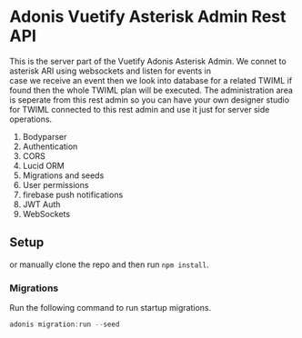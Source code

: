 # Adonis Vuetify Asterisk Admin Rest API 

This is the server part of the Vuetify Adonis Asterisk Admin.
We connet to asterisk ARI using websockets and listen for events in  
case we receive an event then we look into database for a related TWIML
if found then the whole TWIML plan will be executed. The administration area
is seperate from this rest admin so you can have your own designer studio for 
TWIML connected to this rest admin and use it just for server side operations. 


1. Bodyparser
2. Authentication
3. CORS
4. Lucid ORM
5. Migrations and seeds
6. User permissions
7. firebase push notifications
8. JWT Auth
9. WebSockets
## Setup

or manually clone the repo and then run `npm install`.


### Migrations

Run the following command to run startup migrations.

```js
adonis migration:run --seed

```
